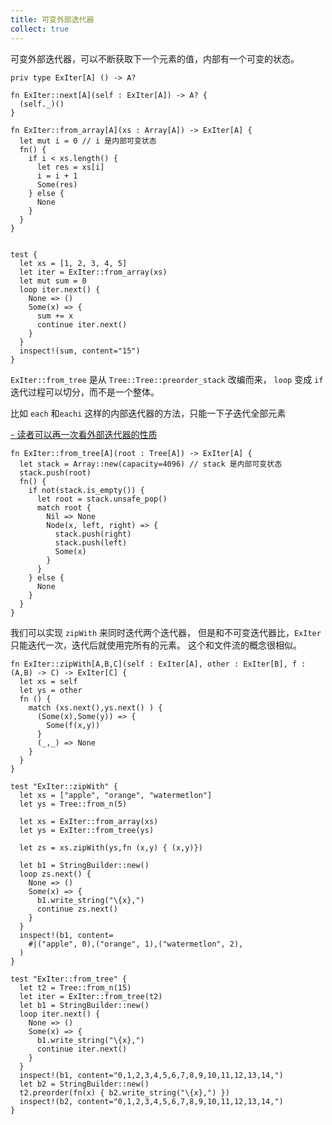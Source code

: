 ```yaml
---
title: 可变外部迭代器
collect: true
---
```


可变外部迭代器，可以不断获取下一个元素的值，内部有一个可变的状态。

```moonbit 
priv type ExIter[A] () -> A?

fn ExIter::next[A](self : ExIter[A]) -> A? {
  (self._)()
}
```

```moonbit 
fn ExIter::from_array[A](xs : Array[A]) -> ExIter[A] {
  let mut i = 0 // i 是内部可变状态
  fn() {
    if i < xs.length() {
      let res = xs[i]
      i = i + 1
      Some(res)
    } else {
      None
    }
  }
}


test {
  let xs = [1, 2, 3, 4, 5]
  let iter = ExIter::from_array(xs)
  let mut sum = 0
  loop iter.next() {
    None => ()
    Some(x) => {
      sum += x
      continue iter.next()
    }
  }
  inspect!(sum, content="15")
}
```

`ExIter::from_tree` 是从 `Tree::Tree::preorder_stack` 改编而来，
`loop` 变成 `if` 迭代过程可以切分，而不是一个整体。

比如 `each` 和`eachi` 这样的内部迭代器的方法，只能一下子迭代全部元素

[- 读者可以再一次看外部迭代器的性质](/blog/iterator/internal-vs-external.md#:embed)


```moonbit 
fn ExIter::from_tree[A](root : Tree[A]) -> ExIter[A] {
  let stack = Array::new(capacity=4096) // stack 是内部可变状态
  stack.push(root)
  fn() {
    if not(stack.is_empty()) {
      let root = stack.unsafe_pop()
      match root {
        Nil => None
        Node(x, left, right) => {
          stack.push(right)
          stack.push(left)
          Some(x)
        }
      }
    } else {
      None
    }
  }
}
```


我们可以实现 `zipWith` 来同时迭代两个迭代器，
但是和不可变迭代器比，`ExIter`只能迭代一次，迭代后就使用完所有的元素。
这个和文件流的概念很相似。


```moonbit 
fn ExIter::zipWith[A,B,C](self : ExIter[A], other : ExIter[B], f : (A,B) -> C) -> ExIter[C] {
  let xs = self 
  let ys = other 
  fn () {
    match (xs.next(),ys.next() ) {
      (Some(x),Some(y)) => {
        Some(f(x,y))
      }
      (_,_) => None 
    }
  }
}

test "ExIter::zipWith" {
  let xs = ["apple", "orange", "watermetlon"]
  let ys = Tree::from_n(5)

  let xs = ExIter::from_array(xs)
  let ys = ExIter::from_tree(ys)

  let zs = xs.zipWith(ys,fn (x,y) { (x,y)})

  let b1 = StringBuilder::new()
  loop zs.next() {
    None => ()
    Some(x) => {
      b1.write_string("\{x},")
      continue zs.next()
    }
  }
  inspect!(b1, content=
    #|("apple", 0),("orange", 1),("watermetlon", 2),
  )
}

test "ExIter::from_tree" {
  let t2 = Tree::from_n(15)
  let iter = ExIter::from_tree(t2)
  let b1 = StringBuilder::new()
  loop iter.next() {
    None => ()
    Some(x) => {
      b1.write_string("\{x},")
      continue iter.next()
    }
  }
  inspect!(b1, content="0,1,2,3,4,5,6,7,8,9,10,11,12,13,14,")
  let b2 = StringBuilder::new()
  t2.preorder(fn(x) { b2.write_string("\{x},") })
  inspect!(b2, content="0,1,2,3,4,5,6,7,8,9,10,11,12,13,14,")
}
```